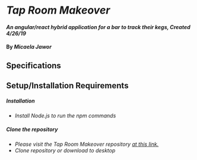 # _Tap Room Makeover_

#### _An angular/react hybrid application for a bar to track their kegs, Created 4/26/19_

#### By _**Micaela Jawor**_

## Specifications

## Setup/Installation Requirements

##### Installation
* _Install Node.js to run the npm commands_
##### Clone the repository
* _Please visit the Tap Room Makeover repository <a href="https://github.com/MicaelaDJ/TapRoomMakeover">at this link.</a>_
* _Clone repository or download to desktop_
